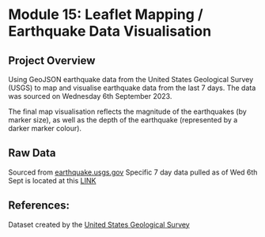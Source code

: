# Module 15: Leaflet Mapping / Earthquake Data Visualisation

## Project Overview

Using GeoJSON earthquake data from the United States Geological Survey (USGS) to map and visualise earthquake data from the last 7 days.
The data was sourced on Wednesday 6th September 2023.

The final map visualisation reflects the magnitude of the earthquakes (by marker size), as well as the depth of the earthquake (represented by a darker marker colour). 

## Raw Data
Sourced from [earthquake.usgs.gov](https://earthquake.usgs.gov/earthquakes/feed/v1.0/geojson.php)
Specific 7 day data pulled as of Wed 6th Sept is located at this [LINK](https://earthquake.usgs.gov/earthquakes/feed/v1.0/summary/all_week.geojson)

## References:
Dataset created by the [United States Geological Survey](https://earthquake.usgs.gov/earthquakes/feed/v1.0/geojson.php)
